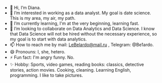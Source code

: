 - 👋 Hi, I’m Diana.
- 👀 I’m interested in working as a data analyst. My goal is date science. This is my area, my air, my path.
- 🌱 I’m currently learning, I'm at the very beginning, learning fast.
- 💞️ I’m looking to collaborate on Data Analytics and Data Science. I know that Data Science will not be hired without the necessary experience, so my goal is to start with data analytics.
- 📫 How to reach me by mail: LeBelardo@mail.ru , Telegram: @Be1ardo.
- 😄 Pronouns: I, she, hetero.
- ⚡ Fun fact: I'm angry funny. No.
- ✨ Hobby: Sports, video games, reading books: classics, detective stories, action movies. Cooking, cleaning. Learning English, programming. I like to take pictures.

<!---
Sorvig0l0va/Sorvig0l0va is a ✨ special ✨ repository because its `README.md` (this file) appears on your GitHub profile.
You can click the Preview link to take a look at your changes.
--->
